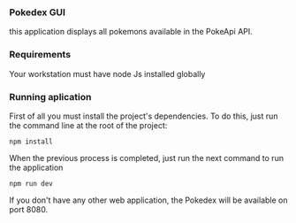 ### Pokedex GUI

this application displays all pokemons available in the PokeApi API.

### Requirements

Your workstation must have node Js installed globally

### Running aplication

First of all you must install the project's dependencies.
To do this, just run the command line at the root of the project:

`npm install`

When the previous process is completed, just run the next command to run the application

`npm run dev`

If you don't have any other web application, the Pokedex will be available on port 8080.

